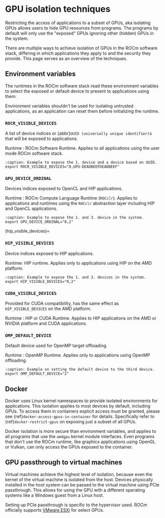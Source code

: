 <head>
  <meta charset="UTF-8">
  <meta name="description" content="GPU isolation techniques">
  <meta name="keywords" content="GPU isolation techniques, UUID, universally unique identifier,
  environment variables, virtual machines, AMD, ROCm">
</head>

# GPU isolation techniques

Restricting the access of applications to a subset of GPUs, aka isolating
GPUs allows users to hide GPU resources from programs. The programs by default
will only use the "exposed" GPUs ignoring other (hidden) GPUs in the system.

There are multiple ways to achieve isolation of GPUs in the ROCm software stack,
differing in which applications they apply to and the security they provide.
This page serves as an overview of the techniques.

## Environment variables

The runtimes in the ROCm software stack read these environment variables to
select the exposed or default device to present to applications using them.

Environment variables shouldn't be used for isolating untrusted applications,
as an application can reset them before initializing the runtime.

### `ROCR_VISIBLE_DEVICES`

A list of device indices or {abbr}`UUID (universally unique identifier)`s
that will be exposed to applications.

Runtime
: ROCm Software Runtime. Applies to all applications using the user mode ROCm
  software stack.

```{code-block} shell
:caption: Example to expose the 1. device and a device based on UUID.
export ROCR_VISIBLE_DEVICES="0,GPU-DEADBEEFDEADBEEF"
```

### `GPU_DEVICE_ORDINAL`

Devices indices exposed to OpenCL and HIP applications.

Runtime
: ROCm Compute Language Runtime (`ROCclr`). Applies to applications and runtimes
  using the `ROCclr` abstraction layer including HIP and OpenCL applications.

```{code-block} shell
:caption: Example to expose the 1. and 3. device in the system.
export GPU_DEVICE_ORDINAL="0,2"
```

(hip_visible_devices)=

### `HIP_VISIBLE_DEVICES`

Device indices exposed to HIP applications.

Runtime: HIP runtime. Applies only to applications using HIP on the AMD platform.

```{code-block} shell
:caption: Example to expose the 1. and 3. devices in the system.
export HIP_VISIBLE_DEVICES="0,2"
```

### `CUDA_VISIBLE_DEVICES`

Provided for CUDA compatibility, has the same effect as `HIP_VISIBLE_DEVICES`
on the AMD platform.

Runtime
: HIP or CUDA Runtime. Applies to HIP applications on the AMD or NVIDIA platform
  and CUDA applications.

### `OMP_DEFAULT_DEVICE`

Default device used for OpenMP target offloading.

Runtime
: OpenMP Runtime. Applies only to applications using OpenMP offloading.

```{code-block} shell
:caption: Example on setting the default device to the third device.
export OMP_DEFAULT_DEVICE="2"
```

## Docker

Docker uses Linux kernel namespaces to provide isolated environments for
applications. This isolation applies to most devices by default, including
GPUs. To access them in containers explicit access must be granted, please see
{ref}`docker-access-gpus-in-container` for details.
Specifically refer to {ref}`docker-restrict-gpus` on exposing just a subset
of all GPUs.

Docker isolation is more secure than environment variables, and applies
to all programs that use the `amdgpu` kernel module interfaces.
Even programs that don't use the ROCm runtime, like graphics applications
using OpenGL or Vulkan, can only access the GPUs exposed to the container.

## GPU passthrough to virtual machines

Virtual machines achieve the highest level of isolation, because even the kernel
of the virtual machine is isolated from the host. Devices physically installed
in the host system can be passed to the virtual machine using PCIe passthrough.
This allows for using the GPU with a different operating systems like a Windows
guest from a Linux host.

Setting up PCIe passthrough is specific to the hypervisor used. ROCm officially
supports [VMware ESXi](https://www.vmware.com/products/esxi-and-esx.html)
for select GPUs.

<!--
TODO: This should link to a page about virtualization that explains
      pass-through and SR-IOV and how-tos for maybe `libvirt` and `VMWare`
-->
